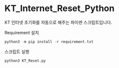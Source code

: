 # KT_Internet_Reset_Python

KT 인터넷 초기화를 자동으로 해주는 파이쎤 스크립트입니다.

Requirement 설치

```python
python3 -m pip install -r requirement.txt
```

스크립트 실행

```python
python3 KT_Reset.py
```